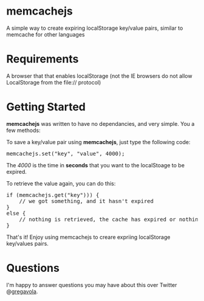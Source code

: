 memcachejs
==========

A simple way to create expiring localStorage key/value pairs, similar to memcache for other languages

# Requirements
A browser that that enables localStorage (not the IE browsers do not allow LocalStorage from the file:// protocol)<br />


# Getting Started
**memcachejs** was written to have no dependancies, and very simple. You a few methods:<br />

To save a key/value pair using **memcachejs**, just type the following code:
<pre>
memcachejs.set("key", "value", 4000);
</pre>

The *4000* is the time in **seconds** that you want to the localStoage to be expired.<br />

To retrieve the value again, you can do this:<br />

<pre>
if (memcachejs.get("key"))) {
	// we got something, and it hasn't expired
}
else {
	// nothing is retrieved, the cache has expired or nothing was set there
}
</pre>

That's it! Enjoy using memcachejs to creare expriing localStorage key/values pairs.<br />

# Questions
I'm happy to answer questions you may have about this over Twitter @<a href="http://twitter.com/gregavola">gregavola</a>.